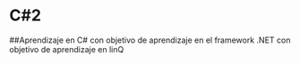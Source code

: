 # C#2

##Aprendizaje en C# con objetivo de aprendizaje en el framework .NET con objetivo de aprendizaje en linQ
